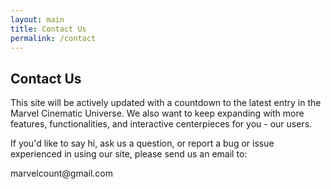 ```yaml
---
layout: main
title: Contact Us
permalink: /contact
---
```


<h2 class = "page-name">
	Contact Us
</h2>

<div class = "static-body-content"> 
  <p>
    This site will be actively updated with a countdown to the latest entry in the
    Marvel Cinematic Universe. We also want to keep expanding with more features, functionalities, and interactive centerpieces for you - our users.
  </p>

  <p>
    If you'd like to say hi, ask us a question, or report a bug or issue experienced in using our site, please send us an email to:
  </p>

  <p class = "mail-to">marvelcount@gmail.com</p>

</div>